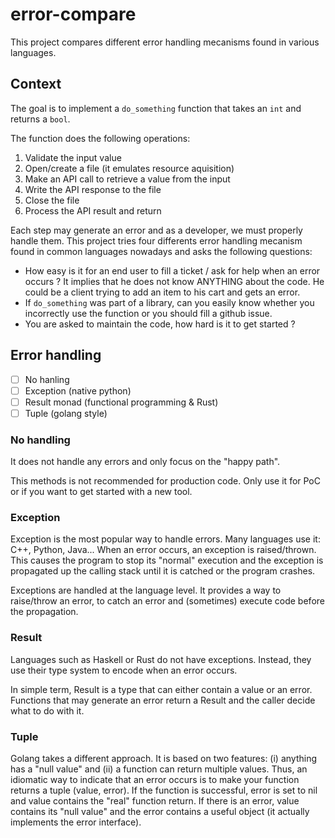 # error-compare
This project compares different error handling mecanisms found in various languages.

## Context

The goal is to implement a `do_something` function that takes an `int` and returns a `bool`.

The function does the following operations:

1. Validate the input value
1. Open/create a file (it emulates resource aquisition)
1. Make an API call to retrieve a value from the input
1. Write the API response to the file
1. Close the file
1. Process the API result and return

Each step may generate an error and as a developer, we must properly handle them. This project tries four differents error handling mecanism found in common languages nowadays and asks the following questions:

- How easy is it for an end user to fill a ticket / ask for help when an error occurs ? It implies that he does not know ANYTHING about the code. He could be a client trying to add an item to his cart and gets an error.
- If `do_something` was part of a library, can you easily know whether you incorrectly use the function or you should fill a github issue.
- You are asked to maintain the code, how hard is it to get started ?


## Error handling

- [ ] No hanling
- [ ] Exception (native python)
- [ ] Result monad (functional programming & Rust)
- [ ] Tuple (golang style)

### No handling

It does not handle any errors and only focus on the "happy path".

This methods is not recommended for production code. Only use it for PoC or if you want to get started with a new tool.

### Exception

Exception is the most popular way to handle errors. Many languages use it: C++, Python, Java... When an error occurs, an exception is raised/thrown. This causes the program to stop its "normal" execution and the exception is propagated up the calling stack until it is catched or the program crashes.

Exceptions are handled at the language level. It provides a way to raise/throw an error, to catch an error and (sometimes) execute code before the propagation.

### Result

Languages such as Haskell or Rust do not have exceptions. Instead, they use their type system to encode when an error occurs.

In simple term, Result is a type that can either contain a value or an error. Functions that may generate an error return a Result and the caller decide what to do with it.

### Tuple

Golang takes a different approach. It is based on two features: (i) anything has a "null value" and (ii) a function can return multiple values.
Thus, an idiomatic way to indicate that an error occurs is to make your function returns a tuple (value, error). If the function is successful, error is set to  nil and value contains the "real" function return. If there is an error, value contains its "null value" and the error contains a useful object (it actually implements the error interface).